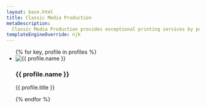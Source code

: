 ```yaml
---
layout: base.html
title: Classic Media Production
metaDescription:
  Classic Media Production provides exceptional printing services by pursuing business through innovation and creativity that exceed the expectation of our esteemed customers.
templateEngineOverride: njk
---
```


<section>
  <ul class="grid">
  {% for key, profile in profiles %}
    <li class="grid__item">
      <div class="grid__itemImgWrapper">
        <img src="/images/{{ key }}.png" alt="{{ profile.name }}" />
      </div>
        <h3>{{ profile.name }}</h3>
        <p>{{ profile.title }}</p>
    </li>
  {% endfor %}
</section>

<!-- "Space Grotesk", sans-serif -->